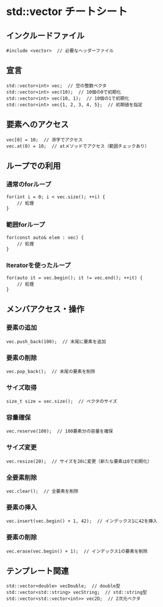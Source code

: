 # std::vector チートシート

## インクルードファイル

    #include <vector>  // 必要なヘッダーファイル

## 宣言

    std::vector<int> vec;  // 空の整数ベクタ
    std::vector<int> vec(10);  // 10個の0で初期化
    std::vector<int> vec(10, 1);  // 10個の1で初期化
    std::vector<int> vec{1, 2, 3, 4, 5};  // 初期値を指定

## 要素へのアクセス

    vec[0] = 10;  // 添字でアクセス
    vec.at(0) = 10;  // atメソッドでアクセス（範囲チェックあり）

## ループでの利用
### 通常のforループ

    for(int i = 0; i < vec.size(); ++i) {
        // 処理
    }

### 範囲forループ

    for(const auto& elem : vec) {
        // 処理
    }

### Iteratorを使ったループ

    for(auto it = vec.begin(); it != vec.end(); ++it) {
        // 処理
    }

## メンバアクセス・操作
### 要素の追加

    vec.push_back(100);  // 末尾に要素を追加

### 要素の削除

    vec.pop_back();  // 末尾の要素を削除

### サイズ取得

    size_t size = vec.size();  // ベクタのサイズ

### 容量確保

    vec.reserve(100);  // 100要素分の容量を確保

### サイズ変更

    vec.resize(20);  // サイズを20に変更（新たな要素は0で初期化）

### 全要素削除

    vec.clear();  // 全要素を削除

### 要素の挿入

    vec.insert(vec.begin() + 1, 42);  // インデックス1に42を挿入

### 要素の削除

    vec.erase(vec.begin() + 1);  // インデックス1の要素を削除

## テンプレート関連

    std::vector<double> vecDouble;  // double型
    std::vector<std::string> vecString;  // std::string型
    std::vector<std::vector<int>> vec2D;  // 2次元ベクタ
